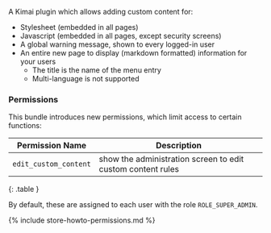 
A Kimai plugin which allows adding custom content for:

- Stylesheet (embedded in all pages)
- Javascript (embedded in all pages, except security screens)
- A global warning message, shown to every logged-in user
- An entire new page to display (markdown formatted) information for your users
    - The title is the name of the menu entry
    - Multi-language is not supported

### Permissions

This bundle introduces new permissions, which limit access to certain functions:

| Permission Name        | Description |
|------------------------|--- |
| `edit_custom_content`  | show the administration screen to edit custom content rules   |
{: .table }

By default, these are assigned to each user with the role `ROLE_SUPER_ADMIN`.

{% include store-howto-permissions.md %}
